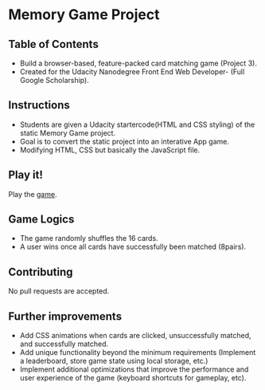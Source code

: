 # Memory Game Project

## Table of Contents

* Build a browser-based, feature-packed card matching game (Project 3).
* Created for the Udacity Nanodegree Front End Web Developer- (Full Google Scholarship).

## Instructions

* Students are given a Udacity startercode(HTML and CSS styling) of the static Memory Game project.
* Goal is to convert the static project into an interative App game.
* Modifying HTML, CSS but basically the JavaScript file.

## Play it!

Play the [game](https://gizmo01.github.io/Memory-Game/).

## Game Logics

* The game randomly shuffles the 16 cards.
* A user wins once all cards have successfully been matched (8pairs).

## Contributing

No pull requests are accepted.

## Further improvements 

* Add CSS animations when cards are clicked, unsuccessfully matched, and successfully matched.
* Add unique functionality beyond the minimum requirements (Implement a leaderboard, store game state using local storage, etc.)
* Implement additional optimizations that improve the performance and user experience of the game (keyboard shortcuts for gameplay, etc).
